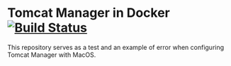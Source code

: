 # Tomcat Manager in Docker [![Build Status](https://travis-ci.org/artamonovkirill/tomcat-manager-docker.svg?branch=master)](https://travis-ci.org/artamonovkirill/tomcat-manager-docker)

This repository serves as a test and an example of error when configuring Tomcat Manager with MacOS. 
